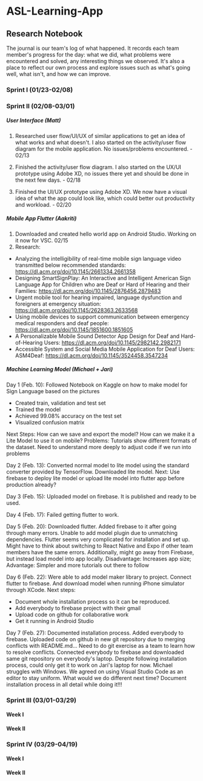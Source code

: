 # ASL-Learning-App

## Research Notebook

The journal is our team's log of what happened. It records each team member's progress for the day: what we did, what problems were encountered and solved, any interesting things we observed. It's also a place to reflect our own process and explore issues such as what's going well, what isn't, and how we can improve.

### Sprint I (01/23-02/08)

### Sprint II (02/08-03/01)

##### User Interface (Matt)

1. Researched user flow/UI/UX of similar applications to get an idea of what works and what doesn't. I also started on the activity/user flow diagram for the mobile application. No issues/problems encountered. - 02/13

2. Finished the activity/user flow diagram. I also started on the UX/UI prototype using Adobe XD, no issues there yet and should be done in the next few days. - 02/18

3. Finished the UI/UX prototype using Adobe XD. We now have a visual idea of what the app could look like, which could better out productivity and workload. - 02/20

##### Mobile App Flutter (Aakriti)
1. Downloaded and created hello world app on Android Studio. Working on it now for VSC. 02/15
2. Research:
 - Analyzing the intelligibility of real-time mobile sign language video transmitted below recommended standards: https://dl.acm.org/doi/10.1145/2661334.2661358
 - Designing SmartSignPlay: An Interactive and Intelligent American Sign Language App for Children who are Deaf or Hard of Hearing and their Families: https://dl.acm.org/doi/10.1145/2876456.2879483
 - Urgent mobile tool for hearing impaired, language dysfunction and foreigners at emergency situation: https://dl.acm.org/doi/10.1145/2628363.2633568
 - Using mobile devices to support communication between emergency medical responders and deaf people: https://dl.acm.org/doi/10.1145/1851600.1851605
 - A Personalizable Mobile Sound Detector App Design for Deaf and Hard-of-Hearing Users: https://dl.acm.org/doi/10.1145/2982142.2982171
 - Accessible System and Social Media Mobile Application for Deaf Users: ASM4Deaf: https://dl.acm.org/doi/10.1145/3524458.3547234

##### Machine Learning Model (Michael + Jari)
Day 1 (Feb. 10): Followed Notebook on Kaggle on how to make model for Sign Language based on the pictures
 - Created train, validation and test set
 - Trained the model
 - Achieved 99.08% accuracy on the test set
 - Visualized confusion matrix

Next Steps: How can we save and export the model? How can we make it a Lite Model to use it on mobile?
Problems: Tutorials show different formats of the dataset. Need to understand more deeply to adjust code if we run into problems

Day 2 (Feb. 13): Converted normal model to lite model using the standard converter provided by TensorFlow. Downloaded lite model.
Next: Use firebase to deploy lite model or upload lite model into flutter app before production already?

Day 3 (Feb. 15): Uploaded model on firebase. It is published and ready to be used. 

Day 4 (Feb. 17): Failed getting flutter to work.

Day 5 (Feb. 20): Downloaded flutter. Added firebase to it after going through many errors. Unable to add model plugin due to unmatching dependencies. Flutter seems very complicated for installation and set up. Might have to think about switching to React Native and Expo if other team members have the same errors. Additionally, might go away from Firebase, but instead load model into app locally. Disadvantage: Increases app size; Advantage: Simpler and more tutorials out there to follow

Day 6 (Feb. 22): Were able to add model maker library to project. Connect flutter to firebase. And download model when running iPhone simulator through XCode.
Next steps: 
- Document whole installation process so it can be reproduced.
- Add everybody to firebase project with their gmail
- Upload code on github for collaborative work
- Get it running in Android Studio

Day 7 (Feb. 27): Documented installation process. Added everybody to firebase. Uploaded code on github in new git repository due to merging conflicts with README.md... Need to do git exercise as a team to learn how to resolve conflicts. Connected everybody to firebase and downloaded same git repository on everybody's laptop. Despite following installation process, could only get it to work on Jari's laptop for now. Michael struggles with Windows. We agreed on using Visual Studio Code as an editor to stay uniform.
What would we do different next time? Document installation process in all detail while doing it!!!

### Sprint III (03/01-03/29)

#### Week I 

#### Week II

### Sprint IV (03/29-04/19)

#### Week I 

#### Week II
